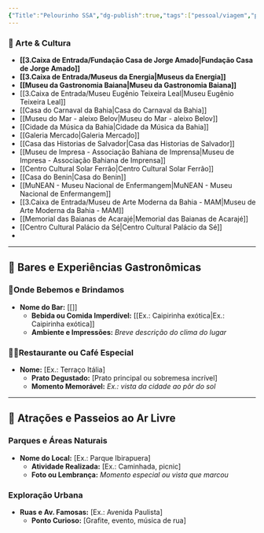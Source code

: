 ```yaml
---
{"Title":"Pelourinho SSA","dg-publish":true,"tags":["pessoal/viagem","pessoal/lugares"],"permalink":"/3-caixa-de-entrada/pelourinho-ssa/","dgPassFrontmatter":true}
---
```


### 🎨 Arte & Cultura
- **[[3.Caixa de Entrada/Fundação Casa de Jorge Amado\|Fundação Casa de Jorge Amado]]**
- **[[3.Caixa de Entrada/Museus da Energia\|Museus da Energia]]**
- **[[Museu da Gastronomia Baiana\|Museu da Gastronomia Baiana]]**
- [[3.Caixa de Entrada/Museu Eugênio Teixeira Leal\|Museu Eugênio Teixeira Leal]]
- [[Casa do Carnaval da Bahia\|Casa do Carnaval da Bahia]]
- [[Museu do Mar - aleixo Belov\|Museu do Mar - aleixo Belov]]
- [[Cidade da Música da Bahia\|Cidade da Música da Bahia]]
- [[Galeria Mercado\|Galeria Mercado]]
- [[Casa das Historias de Salvador\|Casa das Historias de Salvador]]
- [[Museu de Impresa - Associação Bahiana de Imprensa\|Museu de Impresa - Associação Bahiana de Imprensa]]
- [[Centro Cultural Solar Ferrão\|Centro Cultural Solar Ferrão]]
- [[Casa do Benin\|Casa do Benin]]
- [[MuNEAN - Museu Nacional de Enfermangem\|MuNEAN - Museu Nacional de Enfermangem]]
- [[3.Caixa de Entrada/Museu de Arte Moderna da Bahia - MAM\|Museu de Arte Moderna da Bahia - MAM]]
- [[Memorial das Baianas de Acarajé\|Memorial das Baianas de Acarajé]]
- [[Centro Cultural Palácio da Sé\|Centro Cultural Palácio da Sé]]
- 
---
## 🍹 Bares e Experiências Gastronômicas
### 🍻Onde Bebemos e Brindamos
- **Nome do Bar:** [[]]
  - **Bebida ou Comida Imperdível:** [[Ex.: Caipirinha exótica\|Ex.: Caipirinha exótica]]
  - **Ambiente e Impressões:** _Breve descrição do clima do lugar_
### 👨‍🍳Restaurante ou Café Especial
- **Nome:** [Ex.: Terraço Itália]
  - **Prato Degustado:** [Prato principal ou sobremesa incrível]
  - **Momento Memorável:** _Ex.: vista da cidade ao pôr do sol_

---
## 🌳 Atrações e Passeios ao Ar Livre
### Parques e Áreas Naturais
- **Nome do Local:** [Ex.: Parque Ibirapuera]
  - **Atividade Realizada:** [Ex.: Caminhada, picnic]
  - **Foto ou Lembrança:** _Momento especial ou vista que marcou_
### Exploração Urbana
- **Ruas e Av. Famosas:** [Ex.: Avenida Paulista]
  - **Ponto Curioso:** [Grafite, evento, música de rua]

